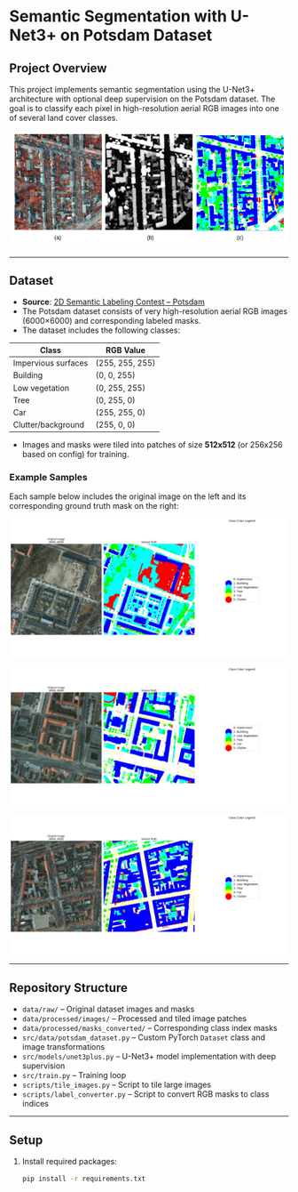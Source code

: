 # Semantic Segmentation with U-Net3+ on Potsdam Dataset

## Project Overview

This project implements semantic segmentation using the U-Net3+ architecture with optional deep supervision on the Potsdam dataset. The goal is to classify each pixel in high-resolution aerial RGB images into one of several land cover classes.

![Potsdam Overview](https://github.com/Taha-bouhafa1/Aerial-Image-Segmentation/blob/main/assets/potsdam.png)

---

## Dataset

- **Source**: [2D Semantic Labeling Contest – Potsdam](https://www.isprs.org/education/benchmarks/UrbanSemLab/2d-sem-label-potsdam.aspx)
- The Potsdam dataset consists of very high-resolution aerial RGB images (6000×6000) and corresponding labeled masks.
- The dataset includes the following classes:

| Class               | RGB Value         |
|---------------------|-------------------|
| Impervious surfaces | (255, 255, 255)   |
| Building            | (0, 0, 255)       |
| Low vegetation      | (0, 255, 255)     |
| Tree                | (0, 255, 0)       |
| Car                 | (255, 255, 0)     |
| Clutter/background  | (255, 0, 0)       |

- Images and masks were tiled into patches of size **512x512** (or 256x256 based on config) for training.

### Example Samples

Each sample below includes the original image on the left and its corresponding ground truth mask on the right:
 
 ![Image1](https://github.com/Taha-bouhafa1/Aerial-Image-Segmentation/blob/main/assets/image1.jpg)  
 
 ![Image2](https://github.com/Taha-bouhafa1/Aerial-Image-Segmentation/blob/main/assets/image2.jpg) 
 
![Image3](https://github.com/Taha-bouhafa1/Aerial-Image-Segmentation/blob/main/assets/image3.jpg) 

---

## Repository Structure

- `data/raw/` – Original dataset images and masks  
- `data/processed/images/` – Processed and tiled image patches  
- `data/processed/masks_converted/` – Corresponding class index masks  
- `src/data/potsdam_dataset.py` – Custom PyTorch `Dataset` class and image transformations  
- `src/models/unet3plus.py` – U-Net3+ model implementation with deep supervision  
- `src/train.py` – Training loop  
- `scripts/tile_images.py` – Script to tile large images  
- `scripts/label_converter.py` – Script to convert RGB masks to class indices  

---

## Setup

1. Install required packages:
   ```bash
   pip install -r requirements.txt
